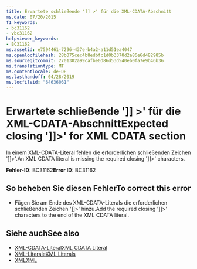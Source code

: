 ```yaml
---
title: Erwartete schließende ']] >' für die XML-CDATA-Abschnitt
ms.date: 07/20/2015
f1_keywords:
- bc31162
- vbc31162
helpviewer_keywords:
- BC31162
ms.assetid: e7594461-7296-437e-b4a2-a11d51ea4047
ms.openlocfilehash: 28b075cec4b8edbfc1d0b3370d2a86e6d482985b
ms.sourcegitcommit: 2701302a99cafbe0d86d53d540eb0fa7e9b46b36
ms.translationtype: MT
ms.contentlocale: de-DE
ms.lasthandoff: 04/28/2019
ms.locfileid: "64636061"
---
```

# <a name="expected-closing--for-xml-cdata-section"></a><span data-ttu-id="f1908-102">Erwartete schließende ']] >' für die XML-CDATA-Abschnitt</span><span class="sxs-lookup"><span data-stu-id="f1908-102">Expected closing ']]>' for XML CDATA section</span></span>
<span data-ttu-id="f1908-103">In einem XML-CDATA-Literal fehlen die erforderlichen schließenden Zeichen ']]>'.</span><span class="sxs-lookup"><span data-stu-id="f1908-103">An XML CDATA literal is missing the required closing ']]>' characters.</span></span>  
  
 <span data-ttu-id="f1908-104">**Fehler-ID:** BC31162</span><span class="sxs-lookup"><span data-stu-id="f1908-104">**Error ID:** BC31162</span></span>  
  
## <a name="to-correct-this-error"></a><span data-ttu-id="f1908-105">So beheben Sie diesen Fehler</span><span class="sxs-lookup"><span data-stu-id="f1908-105">To correct this error</span></span>  
  
- <span data-ttu-id="f1908-106">Fügen Sie am Ende des XML-CDATA-Literals die erforderlichen schließenden Zeichen ']]>' hinzu.</span><span class="sxs-lookup"><span data-stu-id="f1908-106">Add the required closing ']]>' characters to the end of the XML CDATA literal.</span></span>  
  
## <a name="see-also"></a><span data-ttu-id="f1908-107">Siehe auch</span><span class="sxs-lookup"><span data-stu-id="f1908-107">See also</span></span>

- [<span data-ttu-id="f1908-108">XML-CDATA-Literal</span><span class="sxs-lookup"><span data-stu-id="f1908-108">XML CDATA Literal</span></span>](../../visual-basic/language-reference/xml-literals/xml-cdata-literal.md)
- [<span data-ttu-id="f1908-109">XML-Literale</span><span class="sxs-lookup"><span data-stu-id="f1908-109">XML Literals</span></span>](../../visual-basic/language-reference/xml-literals/index.md)
- [<span data-ttu-id="f1908-110">XML</span><span class="sxs-lookup"><span data-stu-id="f1908-110">XML</span></span>](../../visual-basic/programming-guide/language-features/xml/index.md)
